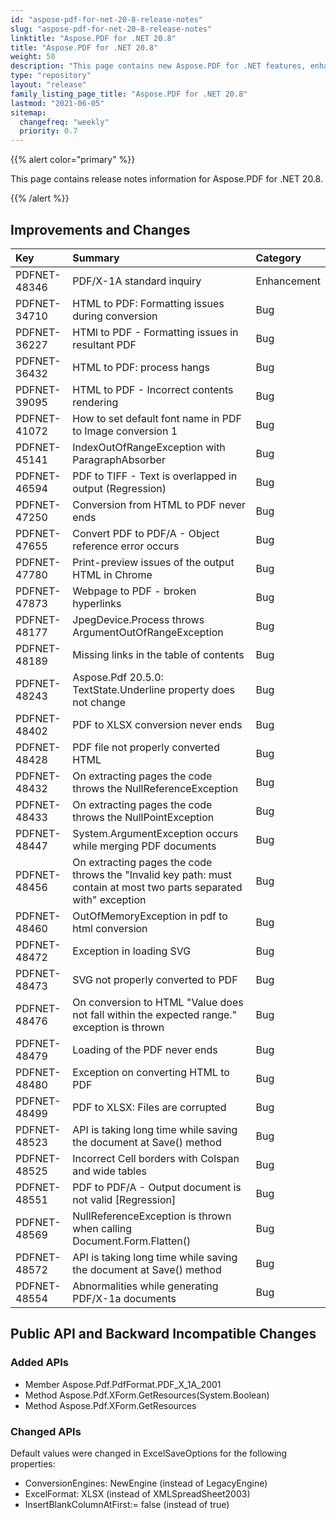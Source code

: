 ```yaml
---
id: "aspose-pdf-for-net-20-8-release-notes"
slug: "aspose-pdf-for-net-20-8-release-notes"
linktitle: "Aspose.PDF for .NET 20.8"
title: "Aspose.PDF for .NET 20.8"
weight: 50
description: "This page contains new Aspose.PDF for .NET features, enhancement, and bug fixes in 2020, version 20.8."
type: "repository"
layout: "release"
family_listing_page_title: "Aspose.PDF for .NET 20.8"
lastmod: "2021-06-05"
sitemap:
  changefreq: "weekly"
  priority: 0.7
---
```


{{% alert color="primary" %}}

This page contains release notes information for Aspose.PDF for .NET 20.8.

{{% /alert %}}

## Improvements and Changes

|**Key**|**Summary**|**Category**|
| :- | :- | :- |
|PDFNET-48346| PDF/X-1A standard inquiry|Enhancement|
|PDFNET-34710| HTML to PDF: Formatting issues during conversion| Bug|
|PDFNET-36227|HTMl to PDF - Formatting issues in resultant PDF| Bug|
|PDFNET-36432| HTML to PDF: process hangs| Bug|
|PDFNET-39095| HTML to PDF - Incorrect contents rendering| Bug|
|PDFNET-41072| How to set default font name in PDF to Image conversion 1|Bug|
|PDFNET-45141| IndexOutOfRangeException with ParagraphAbsorber| Bug|
|PDFNET-46594| PDF to TIFF - Text is overlapped in output (Regression)| Bug|
|PDFNET-47250| Conversion from HTML to PDF never ends| Bug|
|PDFNET-47655| Convert PDF to PDF/A - Object reference error occurs| Bug|
|PDFNET-47780| Print-preview issues of the output HTML in Chrome| Bug|
|PDFNET-47873| Webpage to PDF - broken hyperlinks| Bug|
|PDFNET-48177| JpegDevice.Process throws ArgumentOutOfRangeException|Bug|
|PDFNET-48189| Missing links in the table of contents| Bug|
|PDFNET-48243| Aspose.Pdf 20.5.0: TextState.Underline property does not change| Bug|
|PDFNET-48402| PDF to XLSX conversion never ends |Bug|
|PDFNET-48428| PDF file not properly converted HTML |Bug|
|PDFNET-48432| On extracting pages the code throws the NullReferenceException| Bug|
|PDFNET-48433| On extracting pages the code throws the NullPointException| Bug|
|PDFNET-48447| System.ArgumentException occurs while merging PDF documents| Bug|
|PDFNET-48456| On extracting pages the code throws the "Invalid key path: must contain at most two parts separated with" exception| Bug|
|PDFNET-48460| OutOfMemoryException in pdf to html conversion| Bug|
|PDFNET-48472| Exception in loading SVG| Bug|
|PDFNET-48473| SVG not properly converted to PDF| Bug|
|PDFNET-48476| On conversion to HTML "Value does not fall within the expected range." exception is thrown| Bug|
|PDFNET-48479| Loading of the PDF never ends| Bug|
|PDFNET-48480| Exception on converting HTML to PDF |Bug|
|PDFNET-48499| PDF to XLSX: Files are corrupted| Bug|
|PDFNET-48523| API is taking long time while saving the document at Save() method|Bug|
|PDFNET-48525| Incorrect Cell borders with Colspan and wide tables |Bug|
|PDFNET-48551| PDF to PDF/A - Output document is not valid [Regression]| Bug|
|PDFNET-48569| NullReferenceException is thrown when calling Document.Form.Flatten()| Bug|
|PDFNET-48572| API is taking long time while saving the document at Save() method|Bug|
|PDFNET-48554| Abnormalities while generating PDF/X-1a documents|Bug|

## Public API and Backward Incompatible Changes

### Added APIs

* Member Aspose.Pdf.PdfFormat.PDF_X_1A_2001
* Method Aspose.Pdf.XForm.GetResources(System.Boolean)
* Method Aspose.Pdf.XForm.GetResources

### Changed APIs

Default values were changed in ExcelSaveOptions for the following properties:

* ConversionEngines: NewEngine (instead of LegacyEngine)
* ExcelFormat: XLSX (instead of XMLSpreadSheet2003)
* InsertBlankColumnAtFirst:= false (instead of true)
